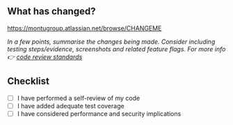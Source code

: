 ## What has changed?

https://montugroup.atlassian.net/browse/CHANGEME

_In a few points, summarise the changes being made. Consider including testing
steps/evidence, screenshots and related feature flags. For more info 👉 [code review standards](https://montugroup.atlassian.net/wiki/x/BYDiFw)_

## Checklist

- [ ] I have performed a self-review of my code
- [ ] I have added adequate test coverage
- [ ] I have considered performance and security implications
